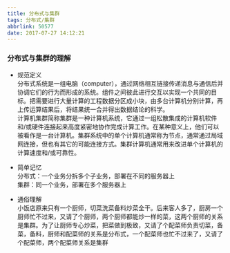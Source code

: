 ```yaml
---
title: 分布式与集群
tags: 分布式/集群
abbrlink: 50577
date: 2017-07-27 14:12:21
---
```

### 分布式与集群的理解
- 规范定义<br>
分布式系统是一组电脑（computer），通过网络相互链接传递消息与通信后并协调它们的行为而形成的系统。组件之间彼此进行交互以实现一个共同的目标。把需要进行大量计算的工程数据分区成小块，由多台计算机分别计算，再上传运算结果后，将结果统一合并得出数据结论的科学。<br>
计算机集群简称集群是一种计算机系统，它通过一组松散集成的计算机软件和/或硬件连接起来高度紧密地协作完成计算工作。在某种意义上，他们可以被看作是一台计算机。集群系统中的单个计算机通常称为节点，通常通过局域网连接，但也有其它的可能连接方式。集群计算机通常用来改进单个计算机的计算速度和/或可靠性。

- 简单记忆<br>
分布式：一个业务分拆多个子业务，部署在不同的服务器上<br>
集群：同一个业务，部署在多个服务器上

- 通俗理解<br>
小饭店原来只有一个厨师，切菜洗菜备料炒菜全干。后来客人多了，厨房一个厨师忙不过来，又请了个厨师，两个厨师都能炒一样的菜，这两个厨师的关系是集群。为了让厨师专心炒菜，把菜做到极致，又请了个配菜师负责切菜，备菜，备料，厨师和配菜师的关系是分布式，一个配菜师也忙不过来了，又请了个配菜师，两个配菜师关系是集群